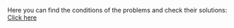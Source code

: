 Here you can find the conditions of the problems and check their solutions: <a href="https://judge.softuni.org/Contests/Practice/Index/3538#0">Click here</a>